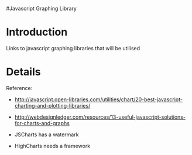 #Javascript Graphing Library

# Introduction #

Links to javascript graphing libraries that will be utilised

# Details #

Reference:
  * http://javascript.open-libraries.com/utilities/chart/20-best-javascript-charting-and-plotting-libraries/
  * http://webdesignledger.com/resources/13-useful-javascript-solutions-for-charts-and-graphs

  * JSCharts has a watermark
  * HighCharts needs a framework